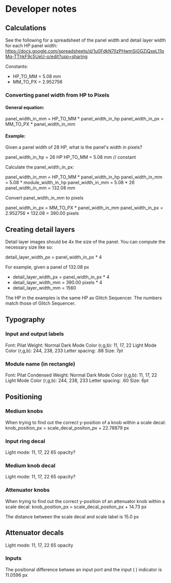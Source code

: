 # Developer notes

## Calculations

See the following for a spreadsheet of the panel width and detail layer width for each HP panel width:
https://docs.google.com/spreadsheets/d/1u0FdkN7lIzPHwmSiGGZiQxeL11pMq-TThkF9c5UeU-o/edit?usp=sharing

Constants:

* HP_TO_MM = 5.08 mm
* MM_TO_PX = 2.952756

### Converting panel width from HP to Pixels

#### General equation:

panel_width_in_mm = HP_TO_MM * panel_width_in_hp
panel_width_in_px = MM_TO_PX * panel_width_in_mm

#### Example:

Given a panel width of 28 HP, what is the panel's width in pixels?

panel_width_in_hp = 26 HP
HP_TO_MM = 5.08 mm // constant

Calculate the panel_width_in_px:

  panel_width_in_mm = HP_TO_MM * panel_width_in_hp
  panel_width_in_mm = 5.08 * module_width_in_hp
  panel_width_in_mm = 5.08 * 26
  panel_width_in_mm = 132.08 mm

Convert panel_width_in_mm to pixels

  panel_width_in_px = MM_TO_PX * panel_width_in_mm
  panel_width_in_px = 2.952756 * 132.08 = 390.00 pixels


## Creating detail layers

Detail layer images should be 4x the size of the panel.  You can compute the necessary size like so:

detail_layer_width_px = panel_width_in_px * 4

For example, given a panel of 132.08 px

* detail_layer_width_px = panel_width_in_px * 4
* detail_layer_width_mm = 390.00 pixels * 4
* detail_layer_width_mm = 1560

The HP in the examples is the same HP as Glitch Sequencer. The numbers match those of Glitch Sequencer. 


## Typography

### Input and output labels

Font: Pilat
Weight: Normal
Dark Mode Color (r,g,b): 11, 17, 22
Light Mode Color (r,g,b): 244, 238, 233
Letter spacing: .88
Size: 7pt

### Module name (in rectangle)

Font: Pilat Condensed
Weight: Normal
Dark Mode Color (r,g,b): 11, 17, 22
Light Mode Color (r,g,b): 244, 238, 233
Letter spacing: .60
Size: 6pt

## Positioning

### Medium knobs
When trying to find out the correct y-position of a knob within a scale decal:
knob_position_px = scale_decal_positon_px + 22.78879 px

### Input ring decal
Light mode: 11, 17, 22  65 opacity?

### Medium knob decal
Light mode: 11, 17, 22    65 opacity?



### Attenuator knobs

When trying to find out the correct y-position of an attenuator knob within a scale decal:
knob_position_px = scale_decal_positon_px + 14.73 px

The distance between the scale decal and scale label is 15.0 px

## Attenuator decals
Light mode: 11, 17, 22   65 opacity

### Inputs

The positional difference betwee an input port and the input ( ) indicator is 11.0596 px